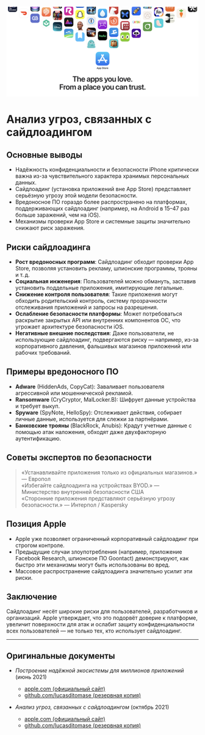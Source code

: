 ![Banner](../assets/banner.png)  

# Анализ угроз, связанных с сайдлоадингом  

## Основные выводы  

- Надёжность конфиденциальности и безопасности iPhone критически важна из-за чувствительного характера хранимых персональных данных.  
- Сайдлоадинг (установка приложений вне App Store) представляет серьёзную угрозу этой модели безопасности.  
- Вредоносное ПО гораздо более распространено на платформах, поддерживающих сайдлоадинг (например, на Android в 15–47 раз больше заражений, чем на iOS).  
- Механизмы проверки App Store и системные защиты значительно снижают риск заражения.  

## Риски сайдлоадинга  

- **Рост вредоносных программ**: Сайдлоадинг обходит проверки App Store, позволяя установить рекламу, шпионские программы, трояны и т. д.  
- **Социальная инженерия**: Пользователей можно обмануть, заставив установить поддельные приложения, имитирующие легальные.  
- **Снижение контроля пользователя**: Такие приложения могут обходить родительский контроль, систему прозрачности отслеживания приложений и запросы на разрешения.  
- **Ослабление безопасности платформы**: Может потребоваться раскрытие закрытых API или внутренних компонентов ОС, что угрожает архитектуре безопасности iOS.  
- **Негативные внешние последствия**: Даже пользователи, не использующие сайдлоадинг, подвергаются риску — например, из-за корпоративного давления, фальшивых магазинов приложений или рабочих требований.  

## Примеры вредоносного ПО  

- **Adware** (HiddenAds, CopyCat): Заваливает пользователя агрессивной или мошеннической рекламой.  
- **Ransomware** (CryCryptor, MalLocker.B): Шифрует данные устройства и требует выкуп.  
- **Spyware** (SpyNote, HelloSpy): Отслеживает действия, собирает личные данные, используется для слежки за партнёрами.  
- **Банковские трояны** (BlackRock, Anubis): Крадут учетные данные с помощью атак наложения, обходят даже двухфакторную аутентификацию.  

## Советы экспертов по безопасности  

> «Устанавливайте приложения только из официальных магазинов.» — Европол  
> «Избегайте сайдлоадинга на устройствах BYOD.» — Министерство внутренней безопасности США  
> «Сторонние приложения представляют серьёзную угрозу безопасности.» — Интерпол / Kaspersky  

## Позиция Apple  

- Apple уже позволяет ограниченный корпоративный сайдлоадинг при строгом контроле.  
- Предыдущие случаи злоупотребления (например, приложение Facebook Research, шпионское ПО Goontact) демонстрируют, как быстро эти механизмы могут быть использованы во вред.  
- Массовое распространение сайдлоадинга значительно усилит эти риски.  

## Заключение  

Сайдлоадинг несёт широкие риски для пользователей, разработчиков и организаций. Apple утверждает, что это подорвёт доверие к платформе, увеличит поверхности для атак и ослабит защиту конфиденциальности всех пользователей — не только тех, кто использует сайдлоадинг.  

---  

## Оригинальные документы  

- *Построение надёжной экосистемы для миллионов приложений* (июнь 2021)  
  -  [apple.com (официальный сайт)](https://www.apple.com/privacy/docs/Building_a_Trusted_Ecosystem_for_Millions_of_Apps.pdf)  
  -  [github.com/lucasditomase (резервная копия)](https://github.com/lucasditomase/app-restrictions/blob/main/summary.pdf)  

- *Анализ угроз, связанных с сайдлоадингом* (октябрь 2021)  
  -  [apple.com (официальный сайт)](https://www.apple.com/privacy/docs/Building_a_Trusted_Ecosystem_for_Millions_of_Apps_A_Threat_Analysis_of_Sideloading.pdf)  
  -  [github.com/lucasditomase (резервная копия)](https://github.com/lucasditomase/app-restrictions/blob/main/threat-analysis.pdf)  
